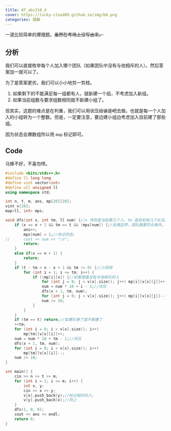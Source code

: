 ```yaml
---
title: AT_abc310_d
cover: https://lucky-cloud09.github.io/img/b6.png
categories: 题解
---
```



一道比较简单的爆搜题。~~虽然在考场上没写出来。~~
## 分析
我们可以直接枚举每个人加入哪个团队（如果团队中没有与他相斥的人）。然后答案加一就可以了。

为了是答案更优，我们可以小小地剪一剪枝。

1. 如果剩下的不能满足每一组都有人，就新建一个组，不考虑加入新组。
1. 如果当前组数与要求组数相同就不新建小组了。

但其实，这题的难点是在判重，我们可以用状压~~应该是吧~~去做。也就是每一个人加入的小组转为一个整数。但是，一定要注意，要边建小组边考虑加入目前建了那些组。

因为状态会爆数组所以用 ```map``` 标记即可。



## Code
马蜂不好，不喜勿喷。
```cpp
#include <bits/stdc++.h>
#define ll long long
#define vint vector<int>
#define ull unsigned ll
using namespace std;

int n, t, m, ans, mp[20][20];
vint v[20];
map<ll, int> mps;

void dfs(int x, int tm, ll num) {//x 传的是当前第几个人，tm 是目前有几个队伍，因为与队伍号无关，所以有多少组建多少组，num 是状态。
	if (x == n + 1 && tm == t && !mps[num]) {//处理边界，团队数要符合条件。
		ans++;
		mps[num] = 1;//标记状态。
//		cout << num << "\n";
		return;
	}
	else if(x == n + 1) {
		return;
	}
	if (t - tm < n - x + 1 && tm != 0) {//小剪枝
		for (int i = 1; i <= tm; i++) {
			if (!mp[i][x]) {//如果里面没有与他相斥的人
				for (int j = 0; j < v[x].size(); j++) mp[i][v[x][j]]++;//标记其他人不能进。注意：一定是++，不能是等于一，否则，可能其他标记了同样的人后面删除标记，就可能会使相斥的人在一个组。
				num = num * 10 + i - 1;//状压
				dfs(x + 1, tm, num);
				for (int j = 0; j < v[x].size(); j++) mp[i][v[x][j]]--;//删除标记。
				num /= 10;
			}
		}
	}
	if (tm == t) return;//如果队够了就不新建了
	++tm;
	for (int i = 0; i < v[x].size(); i++)
		mp[tm][v[x][i]]++;
	num = num * 10 + tm - 1;//状压
	dfs(x + 1, tm, num);
	for (int i = 0; i < v[x].size(); i++)
		mp[tm][v[x][i]]--;
	num /= 10;
}

int main() {
	cin >> n >> t >> m;
	for (int i = 1; i <= m; i++) {
		int x, y;
		cin >> x >> y;
		v[x].push_back(y);//标记相斥的人。
		v[y].push_back(x);//同上
	}
	dfs(1, 0, 0);
	cout << ans << endl;
	return 0;
}
```
